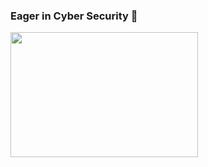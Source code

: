 ### Eager in Cyber Security 👤
<img src="https://github.com/romisaagadallah/romisaagadallah/assets/143289944/9281f108-a180-42a7-83e6-f473758f2980
" width="300" height="200">
